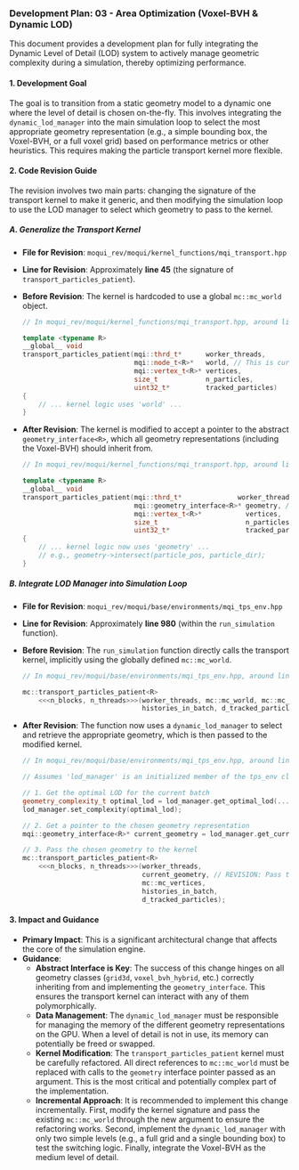 ### Development Plan: 03 - Area Optimization (Voxel-BVH & Dynamic LOD)

This document provides a development plan for fully integrating the Dynamic Level of Detail (LOD) system to actively manage geometric complexity during a simulation, thereby optimizing performance.

#### **1. Development Goal**

The goal is to transition from a static geometry model to a dynamic one where the level of detail is chosen on-the-fly. This involves integrating the `dynamic_lod_manager` into the main simulation loop to select the most appropriate geometry representation (e.g., a simple bounding box, the Voxel-BVH, or a full voxel grid) based on performance metrics or other heuristics. This requires making the particle transport kernel more flexible.

#### **2. Code Revision Guide**

The revision involves two main parts: changing the signature of the transport kernel to make it generic, and then modifying the simulation loop to use the LOD manager to select which geometry to pass to the kernel.

##### **A. Generalize the Transport Kernel**

*   **File for Revision**: `moqui_rev/moqui/kernel_functions/mqi_transport.hpp`
*   **Line for Revision**: Approximately **line 45** (the signature of `transport_particles_patient`).

*   **Before Revision**: The kernel is hardcoded to use a global `mc::mc_world` object.

    ```cpp
    // In moqui_rev/moqui/kernel_functions/mqi_transport.hpp, around line 45

    template <typename R>
    __global__ void
    transport_particles_patient(mqi::thrd_t*      worker_threads,
                                mqi::node_t<R>*   world, // This is currently mc::mc_world
                                mqi::vertex_t<R>* vertices,
                                size_t            n_particles,
                                uint32_t*         tracked_particles) 
    {
        // ... kernel logic uses 'world' ...
    }
    ```

*   **After Revision**: The kernel is modified to accept a pointer to the abstract `geometry_interface<R>`, which all geometry representations (including the Voxel-BVH) should inherit from.

    ```cpp
    // In moqui_rev/moqui/kernel_functions/mqi_transport.hpp, around line 45

    template <typename R>
    __global__ void
    transport_particles_patient(mqi::thrd_t*              worker_threads,
                                mqi::geometry_interface<R>* geometry, // REVISION: Use the abstract interface
                                mqi::vertex_t<R>*           vertices,
                                size_t                      n_particles,
                                uint32_t*                   tracked_particles) 
    {
        // ... kernel logic now uses 'geometry' ...
        // e.g., geometry->intersect(particle_pos, particle_dir);
    }
    ```

##### **B. Integrate LOD Manager into Simulation Loop**

*   **File for Revision**: `moqui_rev/moqui/base/environments/mqi_tps_env.hpp`
*   **Line for Revision**: Approximately **line 980** (within the `run_simulation` function).

*   **Before Revision**: The `run_simulation` function directly calls the transport kernel, implicitly using the globally defined `mc::mc_world`.

    ```cpp
    // In moqui_rev/moqui/base/environments/mqi_tps_env.hpp, around line 980

    mc::transport_particles_patient<R>
        <<<n_blocks, n_threads>>>(worker_threads, mc::mc_world, mc::mc_vertices,
                                  histories_in_batch, d_tracked_particles);
    ```

*   **After Revision**: The function now uses a `dynamic_lod_manager` to select and retrieve the appropriate geometry, which is then passed to the modified kernel.

    ```cpp
    // In moqui_rev/moqui/base/environments/mqi_tps_env.hpp, around line 980

    // Assumes 'lod_manager' is an initialized member of the tps_env class
    
    // 1. Get the optimal LOD for the current batch
    geometry_complexity_t optimal_lod = lod_manager.get_optimal_lod(...);
    lod_manager.set_complexity(optimal_lod);

    // 2. Get a pointer to the chosen geometry representation
    mqi::geometry_interface<R>* current_geometry = lod_manager.get_current_geometry();

    // 3. Pass the chosen geometry to the kernel
    mc::transport_particles_patient<R>
        <<<n_blocks, n_threads>>>(worker_threads, 
                                  current_geometry, // REVISION: Pass the dynamic geometry
                                  mc::mc_vertices,
                                  histories_in_batch, 
                                  d_tracked_particles);
    ```

#### **3. Impact and Guidance**

*   **Primary Impact**: This is a significant architectural change that affects the core of the simulation engine.
*   **Guidance**:
    *   **Abstract Interface is Key**: The success of this change hinges on all geometry classes (`grid3d`, `voxel_bvh_hybrid`, etc.) correctly inheriting from and implementing the `geometry_interface`. This ensures the transport kernel can interact with any of them polymorphically.
    *   **Data Management**: The `dynamic_lod_manager` must be responsible for managing the memory of the different geometry representations on the GPU. When a level of detail is not in use, its memory can potentially be freed or swapped.
    *   **Kernel Modification**: The `transport_particles_patient` kernel must be carefully refactored. All direct references to `mc::mc_world` must be replaced with calls to the `geometry` interface pointer passed as an argument. This is the most critical and potentially complex part of the implementation.
    *   **Incremental Approach**: It is recommended to implement this change incrementally. First, modify the kernel signature and pass the existing `mc::mc_world` through the new argument to ensure the refactoring works. Second, implement the `dynamic_lod_manager` with only two simple levels (e.g., a full grid and a single bounding box) to test the switching logic. Finally, integrate the Voxel-BVH as the medium level of detail.